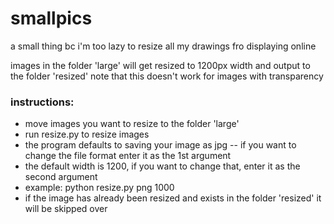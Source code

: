 # smallpics
a small thing bc i'm too lazy to resize all my drawings fro displaying online

images in the folder 'large' will get resized to 1200px width and output to the folder 'resized'
note that this doesn't work for images with transparency

### instructions:
* move images you want to resize to the folder 'large'
* run resize.py to resize images
* the program defaults to saving your image as jpg -- if you want to change the file format enter it as the 1st argument
* the default width is 1200, if you want to change that, enter it as the second argument
* example: python resize.py png 1000
* if the image has already been resized and exists in the folder 'resized' it will be skipped over
